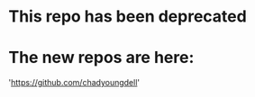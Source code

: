 # This repo has been deprecated  
  
# The new repos are here:  
  
'https://github.com/chadyoungdell'

